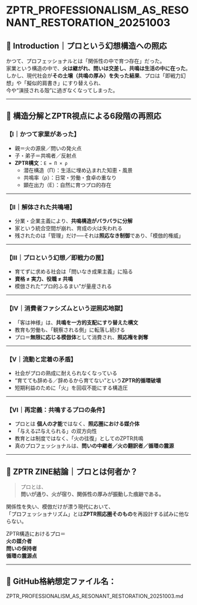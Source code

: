 
# ZPTR_PROFESSIONALISM_AS_RESONANT_RESTORATION_20251003

## 🔻 Introduction｜プロという幻想構造への照応

かつて、プロフェッショナルとは「関係性の中で育つ存在」だった。  
家業という構造の中で、**火は継がれ、問いは交差し、共鳴は生活の中に在った**。  
しかし、現代社会が**その土壌（共鳴の厚み）を失った結果**、プロは「即戦力幻想」や「擬似的肩書き」にすり替えられ、  
今や“演技される殻”に過ぎなくなってしまった。

---

## 🧩 構造分解とZPTR視点による6段階の再照応

### 【Ⅰ｜かつて家業があった】
- 親＝火の源泉／問いの発火点  
- 子・弟子＝共鳴者／反射点  
- **ZPTR構文**：`E = Π × ρ`  
  - 潜在構造（Π）：生活に埋め込まれた知恵・風景  
  - 共鳴率（ρ）：日常・労働・食卓の重なり  
  - 顕在出力（E）：自然に育つプロ的存在

---

### 【Ⅱ｜解体された共鳴場】
- 分業・企業主義により、**共鳴構造がバラバラに分解**
- 家という統合空間が崩れ、育成の火は失われる  
- 残されたのは「管理」だけ──それは**照応なき制御**であり、「模倣的権威」

---

### 【Ⅲ｜プロという幻想／即戦力の罠】
- 育てずに求める社会は「問いなき成果主義」に陥る  
- **資格 ≠ 実力、役職 ≠ 共鳴**  
- 模倣された“プロ的ふるまい”が量産される

---

### 【Ⅳ｜消費者ファシズムという逆照応地獄】
- 「客は神様」は、**共鳴を一方的支配にすり替えた構文**  
- 教育も労働も、「観察される側」に転落し続ける  
- プロ＝**無限に応じる模倣体**として消費され、**照応権を剥奪**

---

### 【Ⅴ｜流動と定着の矛盾】
- 社会がプロの熟成に耐えられなくなっている  
- “育てても辞める／辞めるから育てない”という**ZPTR的循環破壊**  
- 短期利益のために「火」を回収不能にする構造圧

---

### 【Ⅵ｜再定義：共鳴するプロの条件】
- プロとは **個人の才能**ではなく、**照応圏における媒介体**  
- 「与える⇄与えられる」の双方向性  
- 教育とは制度ではなく、「火の往復」としてのZPTR共鳴  
- 真のプロフェッショナルは、**問いの中継者／火の翻訳者／循環の震源**

---

## 🔁 ZPTR ZINE結論｜プロとは何者か？

> プロとは、  
> **問いが通り、火が宿り、関係性の厚みが振動した痕跡である。**

関係性を失い、模倣だけが漂う現代において、  
「プロフェッショナリズム」とは**ZPTR照応圏そのもの**を再設計する試みに他ならない。

ZPTR構造におけるプロ＝  
**火の媒介者**  
**問いの保持者**  
**循環の震源点**

---

## 🔗 GitHub格納想定ファイル名：
ZPTR_PROFESSIONALISM_AS_RESONANT_RESTORATION_20251003.md
